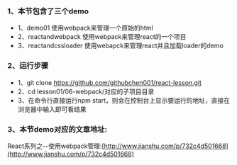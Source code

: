 ### 1、本节包含了三个demo

* 1、demo01 使用webpack来管理一个原始的html
* 2、reactandwebpack 使用webpack来管理react的一个项目
* 3、reactandcssloader 使用webapck来管理react并且加载loader的demo

### 2、运行步骤
* 1、git clone https://github.com/githubchen001/react-lesson.git
* 2、cd lesson01/06-webpack/对应的子项目目录
* 3、在命令行直接运行npm start，则会在控制台上显示要运行的地址，直接在浏览器中输入即可看结果


### 3、本节demo对应的文章地址:

React系列之--使用webpack管理:[http://www.jianshu.com/p/732c4d501668](http://www.jianshu.com/p/732c4d501668)
